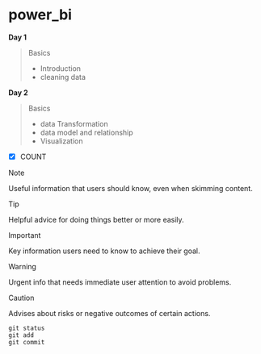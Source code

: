 # power_bi
**Day 1**
> Basics
>  - Introduction
>  - cleaning data

**Day 2**
> Basics
> - data Transformation
> - data model and relationship
> - Visualization



-   [x] COUNT



> [!NOTE]
> Useful information that users should know, even when skimming content.

> [!TIP]
> Helpful advice for doing things better or more easily.

> [!IMPORTANT]
> Key information users need to know to achieve their goal.

> [!WARNING]
> Urgent info that needs immediate user attention to avoid problems.

> [!CAUTION]
> Advises about risks or negative outcomes of certain actions.
>
```
git status
git add
git commit
```
